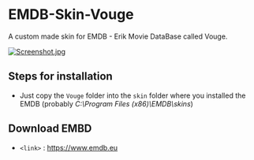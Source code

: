 # EMDB-Skin-Vouge
A custom made skin for EMDB - Erik Movie DataBase called Vouge.

[![Screenshot.jpg](https://i.postimg.cc/mktxSWMy/Annotation-2020-08-15-194419.jpg)](https://postimg.cc/xNDF076X)
## Steps for installation
  * Just copy the `Vouge` folder into the  `skin` folder where you installed the EMDB (probably _C:\Program Files (x86)\EMDB\skins_)
  
## Download EMBD
  * `<link>` : <https://www.emdb.eu>
